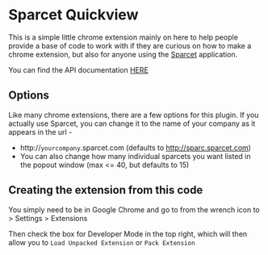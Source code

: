 # Sparcet Quickview
This is a simple little chrome extension mainly on here to help people provide a base of code to work with if they are curious on how to make a chrome extension, but also for anyone using the [Sparcet](http://www.sparcet.com) application.

You can find the API documentation [HERE](https://github.com/sparcedge/Sparcet-Public)
## Options
Like many chrome extensions, there are a few options for this plugin.  If you actually use Sparcet, you can change it to the name of your company as it appears in the url -

* http://`yourcompany`.sparcet.com  (defaults to http://sparc.sparcet.com)
* You can also change how many individual sparcets you want listed in the popout window (max <= 40, but defaults to 15)

## Creating the extension from this code

You simply need to be in Google Chrome and go to from the wrench icon to > Settings > Extensions

Then check the box for Developer Mode in the top right, which will then allow you to `Load Unpacked Extension` or `Pack Extension`
